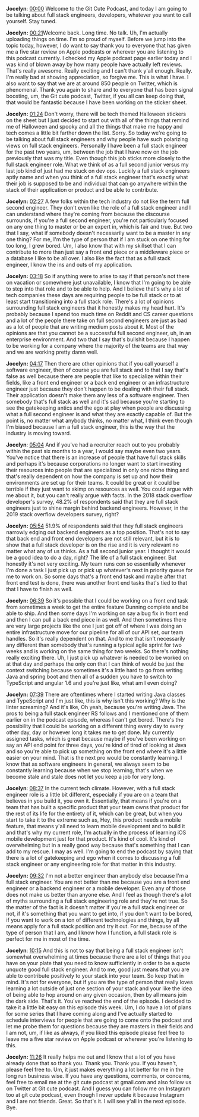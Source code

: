  **Jocelyn**: [00:00](https://www.temi.com/editor/t/1DgWkZZcBE9swlmlEdT6phHLD40v3UZbNVfV5jxmarV78Utggp53nvL_rACd8NmCCcHEGDD0jR_pUtuIljQjQoxiY6A?loadFrom=PastedDeeplink&ts=0.6)
 Welcome to the Git Cute Podcast, and today I am going to be talking about full stack engineers, developers, whatever you want to call yourself. Stay tuned. 

**Jocelyn:** [00:21](https://www.temi.com/editor/t/1DgWkZZcBE9swlmlEdT6phHLD40v3UZbNVfV5jxmarV78Utggp53nvL_rACd8NmCCcHEGDD0jR_pUtuIljQjQoxiY6A?loadFrom=PastedDeeplink&ts=21.13)Welcome back. Long time. No talk. Uh, I'm actually uploading things on time. I'm so proud of myself. Before we jump into the topic today, however, I do want to say thank you to everyone that has given me a five star review on Apple podcasts or wherever you are listening to this podcast currently. I checked my Apple podcast page earlier today and I was kind of blown away by how many people have actually left reviews. That's really awesome. Really exciting and I can't thank y'all enough. Really. I'm really bad at showing appreciation, so forgive me. This is what I have. I also want to say that we are at around 850 people on Twitter, which is phenomenal. Thank you again to share and to everyone that has been signal boosting, um, the Git cute podcast, Twitter, if you all can keep doing that, that would be fantastic because I have been working on the sticker sheet. 

**Jocelyn:** [01:24](https://www.temi.com/editor/t/1DgWkZZcBE9swlmlEdT6phHLD40v3UZbNVfV5jxmarV78Utggp53nvL_rACd8NmCCcHEGDD0jR_pUtuIljQjQoxiY6A?loadFrom=PastedDeeplink&ts=84.46)
Don't worry, there will be tech themed Halloween stickers on the sheet but I just decided to start out with all of the things that remind me of Halloween and spooky and all the things that make me happy and tech comes a little bit farther down the list. Sorry. So today we're going to be talking about full stack engineers and why people have such polarizing views on full stack engineers. Personally I have been a full stack engineer for the past two years, um, between the job that I have now on the job previously that was my title. Even though this job sticks more closely to the full stack engineer role. What we think of as a full second junior versus my last job kind of just had me stuck on dev ops. Luckily a full stack engineers aptly name and when you think of a full stack engineer that's exactly what their job is supposed to be and individual that can go anywhere within the stack of their application or product and be able to contribute. 

**Jocelyn:** [02:27](https://www.temi.com/editor/t/1DgWkZZcBE9swlmlEdT6phHLD40v3UZbNVfV5jxmarV78Utggp53nvL_rACd8NmCCcHEGDD0jR_pUtuIljQjQoxiY6A?loadFrom=PastedDeeplink&ts=147.7)
A few folks within the tech industry do not like the term full second engineer. They don't even like the role of a full stack engineer and I can understand where they're coming from because the discourse surrounds, if you're a full second engineer, you're not particularly focused on any one thing to master or be an expert in, which is fair and true. But two that I say, what if somebody doesn't necessarily want to be a master in any one thing? For me, I'm the type of person that if I am stuck on one thing for too long, I grew bored. Um, I also know that with my skillset that I can contribute to more than just say a front end piece or a middleware piece or a database I like to be all over. I also like the fact that as a full stack engineer, I know the ins and outs of my application. 

**Jocelyn:** [03:18](https://www.temi.com/editor/t/1DgWkZZcBE9swlmlEdT6phHLD40v3UZbNVfV5jxmarV78Utggp53nvL_rACd8NmCCcHEGDD0jR_pUtuIljQjQoxiY6A?loadFrom=PastedDeeplink&ts=198.55)
So if anything were to arise to say if that person's not there on vacation or somewhere just unavailable, I know that I'm going to be able to step into that role and to be able to help. And I believe that's why a lot of tech companies these days are requiring people to be full stack or to at least start transitioning into a full stack role. There's a lot of opinions surrounding full stack engineers that it honestly makes my head hurt. It's probably because I spend too much time on Reddit and CS career questions and a lot of the people there take on full second engineers are just as bad as a lot of people that are writing medium posts about it. Most of the opinions are that you cannot be a successful full second engineer, uh, in an enterprise environment. And two that I say that's bullshit because I happen to be working for a company where the majority of the teams are that way and we are working pretty damn well. 

**Jocelyn:** [04:17](https://www.temi.com/editor/t/1DgWkZZcBE9swlmlEdT6phHLD40v3UZbNVfV5jxmarV78Utggp53nvL_rACd8NmCCcHEGDD0jR_pUtuIljQjQoxiY6A?loadFrom=PastedDeeplink&ts=257.35)
Then there are other opinions that if you call yourself a software engineer, then of course you are full stack and to that I say that's false as well because there are people that like to specialize within their fields, like a front end engineer or a back end engineer or an infrastructure engineer just because they don't happen to be dealing with their full stack. Their application doesn't make them any less of a software engineer. Then somebody that's full stack as well and it's sad because you're starting to see the gatekeeping antics and the ego at play when people are discussing what a full second engineer is and what they are exactly capable of. But the point is, no matter what anybody thinks, no matter what, I think even though I'm biased because I am a full stack engineer, this is the way that the industry is moving toward. 

**Jocelyn**: [05:04](https://www.temi.com/editor/t/1DgWkZZcBE9swlmlEdT6phHLD40v3UZbNVfV5jxmarV78Utggp53nvL_rACd8NmCCcHEGDD0jR_pUtuIljQjQoxiY6A?loadFrom=PastedDeeplink&ts=304.82)
And if you've had a recruiter reach out to you probably within the past six months to a year, I would say maybe even two years. You've notice that there is an increase of people that have full stack skills and perhaps it's because corporations no longer want to start investing their resources into people that are specialized in only one niche thing and that's really dependent on how the company is set up and how their environments are set up for their teams. It could be great or it could be terrible if they just want to skimp on resources as well. You could argue with me about it, but you can't really argue with facts. In the 2018 stack overflow developer's survey, 48.2% of respondents said that they are full stack engineers just to shine margin behind backend engineers. However, in the 2019 stack overflow developers survey, right? 

**Jocelyn:** [05:54](https://www.temi.com/editor/t/1DgWkZZcBE9swlmlEdT6phHLD40v3UZbNVfV5jxmarV78Utggp53nvL_rACd8NmCCcHEGDD0jR_pUtuIljQjQoxiY6A?loadFrom=PastedDeeplink&ts=354.56)
51.9% of respondents said that they full stack engineers narrowly edging out backend engineers as a top position. That's not to say that back end and front end developers are not still relevant, but it is to show that a full stack developer is on the rise and it is very relevant no matter what any of us thinks. As a full second junior year. I thought it would be a good idea to do a day, right? The life of a full stack engineer. But honestly it's not very exciting. My team runs con so essentially whenever I'm done a task I just pick up or pick up whatever's next in priority queue for me to work on. So some days that's a front end task and maybe after that front end test is done, there was another front end tasks that's tied to that that I have to finish as well. 

**Jocelyn:** [06:39](https://www.temi.com/editor/t/1DgWkZZcBE9swlmlEdT6phHLD40v3UZbNVfV5jxmarV78Utggp53nvL_rACd8NmCCcHEGDD0jR_pUtuIljQjQoxiY6A?loadFrom=PastedDeeplink&ts=399.26)
So it's possible that I could be working on a front end task from sometimes a week to get the entire feature Dunning complete and be able to ship. And then some days I'm working on say a bug fix in front end and then I can pull a back end piece in as well. And then sometimes there are very large projects like the one I just got off of where I was doing an entire infrastructure move for our pipeline for all of our API set, our team handles. So it's really dependent on that. And to me that isn't necessarily any different than somebody that's running a typical agile sprint for two weeks and is working on the same thing for two weeks. So there's nothing really exciting there. Uh, I just pick up whatever is needed to be worked on at that day and perhaps the only con that I can think of would be just the context switching because sometimes it's a little hard to go from writing Java and spring boot and then all of a sudden you have to switch to TypeScript and angular 1.6 and you're just like, what am I even doing? 

**Jocelyn:** [07:39](https://www.temi.com/editor/t/1DgWkZZcBE9swlmlEdT6phHLD40v3UZbNVfV5jxmarV78Utggp53nvL_rACd8NmCCcHEGDD0jR_pUtuIljQjQoxiY6A?loadFrom=PastedDeeplink&ts=459.69)
There are oftentimes where I started writing Java classes and TypeScript and I'm just like, this is why isn't this working? Why is the linter screaming? And it's like, Oh yeah, because you're writing Java. The pros to being a full stack engineer RS follows and I mentioned one of them earlier on in the podcast episode, whereas I can't get bored. There's the possibility that I could be working on a different thing every day to every other day, day or however long it takes me to get done. My currently assigned tasks, which is great because maybe if you've been working on say an API end point for three days, you're kind of tired of looking at Java and so you're able to pick up something on the front end where it's a little easier on your mind. That is the next pro would be constantly learning. I know that as software engineers in general, we always seem to be constantly learning because when we stop learning, that's when we become stale and stale does not let you keep a job for very long. 

**Jocelyn**: [08:37](https://www.temi.com/editor/t/1DgWkZZcBE9swlmlEdT6phHLD40v3UZbNVfV5jxmarV78Utggp53nvL_rACd8NmCCcHEGDD0jR_pUtuIljQjQoxiY6A?loadFrom=PastedDeeplink&ts=517.34)
In the current tech climate. However, with a full stack engineer role is a little bit different, especially if you are on a team that believes in you build it, you own it. Essentially, that means if you're on a team that has built a specific product that your team owns that product for the rest of its life for the entirety of it, which can be great, but when you start to take it to the extreme such as, Hey, this product needs a mobile feature, that means y'all need to learn mobile development and to build it and that's why my current role, I'm actually in the process of learning iOS mobile development just for that product. It's kind of cool. It's kind of overwhelming but in a really good way because that's something that I can add to my rescue. I may as well. I'm going to end the podcast by saying that there is a lot of gatekeeping and ego when it comes to discussing a full stack engineer or any engineering role for that matter in this industry. 

**Jocelyn:** [09:32](https://www.temi.com/editor/t/1DgWkZZcBE9swlmlEdT6phHLD40v3UZbNVfV5jxmarV78Utggp53nvL_rACd8NmCCcHEGDD0jR_pUtuIljQjQoxiY6A?loadFrom=PastedDeeplink&ts=572.31)
I'm not a better engineer than anybody else because I'm a full stack engineer. You are not better than me because you are a front end engineer or a backend engineer or a mobile developer. Even any of those does not make us better than anyone else. And I feel as though there's a lot of myths surrounding a full stack engineering role and they're not true. So the matter of the fact is it doesn't matter if you're a full stack engineer or not, if it's something that you want to get into, if you don't want to be bored, if you want to work on a ton of different technologies and things, by all means apply for a full stack position and try it out. For me, because of the type of person that I am, and I know how I function, a full stack role is perfect for me in most of the time. 

**Jocelyn**: [10:15](https://www.temi.com/editor/t/1DgWkZZcBE9swlmlEdT6phHLD40v3UZbNVfV5jxmarV78Utggp53nvL_rACd8NmCCcHEGDD0jR_pUtuIljQjQoxiY6A?loadFrom=PastedDeeplink&ts=615.21)
And this is not to say that being a full stack engineer isn't somewhat overwhelming at times because there are a lot of things that you have on your plate that you need to know sufficiently in order to be a quote unquote good full stack engineer. And to me, good just means that you are able to contribute positively to your stack into your team. So keep that in mind. It's not for everyone, but if you are the type of person that really loves learning a lot outside of just one section of your stack and your like the idea of being able to hop around on any given occasion, then by all means join the dark side. That's it. You've reached the end of the episode. I decided to take it a little bit easy on this episode this week. Um, I do have a lot of plans for some series that I have coming along and I've actually started to schedule interviews for people that are going to come onto the podcast and let me probe them for questions because they are masters in their fields and I am not, um, if like as always, if you liked this episode please feel free to leave me a five star review on Apple podcast or wherever you're listening to this. 

**Jocelyn:** [11:26](https://www.temi.com/editor/t/1DgWkZZcBE9swlmlEdT6phHLD40v3UZbNVfV5jxmarV78Utggp53nvL_rACd8NmCCcHEGDD0jR_pUtuIljQjQoxiY6A?loadFrom=PastedDeeplink&ts=686.44)
It really helps me out and I know that a lot of you have already done that so thank you. Thank you. Thank you. If you haven't, please feel free to. Um, it just makes everything a lot better for me in the long run business wise. If you have any questions, comments, or concerns, feel free to email me at the git cute podcast at gmail.com and also follow us on Twitter at Git cute podcast. And I guess you can follow me on Instagram too at git cute podcast, even though I never update it because Instagram and I are not friends. Great. So that's it. I will see y'all in the next episode. Bye. 

